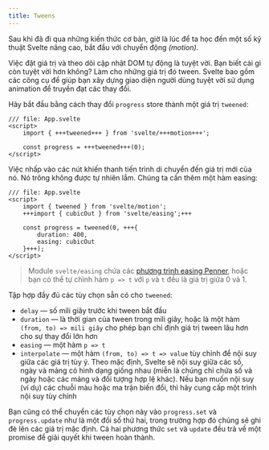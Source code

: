 ```yaml
---
title: Tweens
---
```


Sau khi đã đi qua những kiến thức cơ bản, giờ là lúc để ta học đến một số kỹ thuật Svelte nâng cao, bắt đầu với chuyển động _(motion)_.

Việc đặt giá trị và theo dõi cập nhật DOM tự động là tuyệt vời. Bạn biết cái gì còn tuyệt vời hơn không? Làm cho những giá trị đó tween. Svelte bao gồm các công cụ để giúp bạn xây dựng giao diện người dùng tuyệt vời sử dụng animation để truyền đạt các thay đổi.

Hãy bắt đầu bằng cách thay đổi `progress` store thành một giá trị `tweened`:


```svelte
/// file: App.svelte
<script>
	import { +++tweened+++ } from 'svelte/+++motion+++';

	const progress = +++tweened+++(0);
</script>
```

Việc nhấp vào các nút khiến thanh tiến trình di chuyển đến giá trị mới của nó. Nó trông không được tự nhiên lắm. Chúng ta cần thêm một hàm easing:

```svelte
/// file: App.svelte
<script>
	import { tweened } from 'svelte/motion';
	+++import { cubicOut } from 'svelte/easing';+++

	const progress = tweened(0, +++{
		duration: 400,
		easing: cubicOut
	}+++);
</script>
```

> Module `svelte/easing` chứa các [phương trình easing Penner](https://web.archive.org/web/20190805215728/http://robertpenner.com/easing/), hoặc bạn có thể tự chỉnh hàm `p => t` với `p` và `t` đều là giá trị giữa 0 và 1.

Tập hợp đầy đủ các tùy chọn sẵn có cho `tweened`:

- `delay` — số mili giây trước khi tween bắt đầu
- `duration` — là thời gian của tween trong mili giây, hoặc là một hàm `(from, to) => mili giây` cho phép bạn chỉ định giá trị tween lâu hơn cho sự thay đổi lớn hơn
- `easing` — một hàm `p => t`
- `interpolate` — một hàm `(from, to) => t => value` tùy chỉnh để nội suy giữa các giá trị tùy ý. Theo mặc định, Svelte sẽ nội suy giữa các số, ngày và mảng có hình dạng giống nhau (miễn là chúng chỉ chứa số và ngày hoặc các mảng và đối tượng hợp lệ khác). Nếu bạn muốn nội suy (ví dụ) các chuỗi màu hoặc ma trận biến đổi, thì hãy cung cấp một trình nội suy tùy chỉnh

Bạn cũng có thể chuyển các tùy chọn này vào `progress.set` và `progress.update` như là một đối số thứ hai, trong trường hợp đó chúng sẽ ghi đè lên các giá trị mặc định. Cả hai phương thức `set` và `update` đều trả về một promise để giải quyết khi tween hoàn thành.
